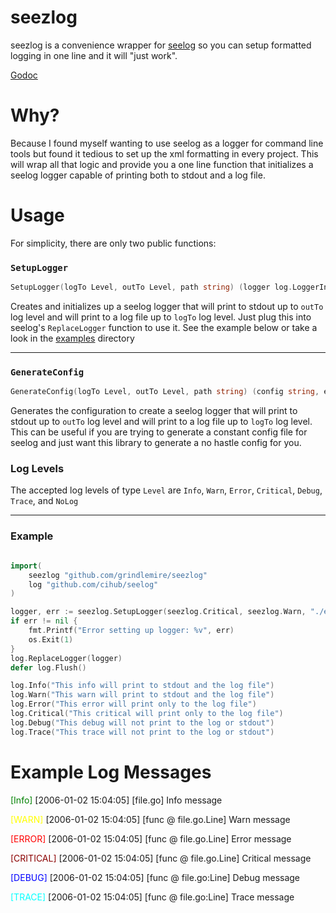 # seezlog
seezlog is a convenience wrapper for [seelog](https://github.com/cihub/seelog) so you can setup formatted logging in one line and it will "just work".

[Godoc](http://godoc.org/github.com/grindlemire/seezlog)


# Why?
Because I found myself wanting to use seelog as a logger for command line tools but found it tedious to set up the xml formatting in every project. This will wrap all that logic and provide you a one line function that initializes a seelog logger capable of printing both to stdout and a log file.


# Usage
For simplicity, there are only two public functions:

### `SetupLogger`
```Go
SetupLogger(logTo Level, outTo Level, path string) (logger log.LoggerInterface, err error)
```
Creates and initializes up a seelog logger that will print to stdout up to `outTo` log level and will print to a log file up to `logTo` log level. Just plug this into seelog's `ReplaceLogger` function to use it. See the example below or take a look in the [examples](https://github.com/Grindlemire/seezlog/tree/master/examples) directory

---
### `GenerateConfig`
```Go
GenerateConfig(logTo Level, outTo Level, path string) (config string, err error)
```
Generates the configuration to create a seelog logger that will print to stdout up to `outTo` log level and will print to a log file up to `logTo` log level. This can be useful if you are trying to generate a constant config file for seelog and just want this library to generate a no hastle config for you.

### Log  Levels
The accepted log levels of type `Level` are
`Info`, `Warn`, `Error`, `Critical`, `Debug`, `Trace`, and `NoLog`

---

### Example
```Go

import(
    seezlog "github.com/grindlemire/seezlog"
    log "github.com/cihub/seelog"
)

logger, err := seezlog.SetupLogger(seezlog.Critical, seezlog.Warn, "./example.log")
if err != nil {
    fmt.Printf("Error setting up logger: %v", err)
    os.Exit(1)
}
log.ReplaceLogger(logger)
defer log.Flush()

log.Info("This info will print to stdout and the log file")
log.Warn("This warn will print to stdout and the log file")
log.Error("This error will print only to the log file")
log.Critical("This critical will print only to the log file")
log.Debug("This debug will not print to the log or stdout")
log.Trace("This trace will not print to the log or stdout")
```


# Example Log Messages

<span style="color:green">[Info]</span> [2006-01-02 15:04:05] [file.go] Info message

<span style="color:yellow">[WARN]</span> [2006-01-02 15:04:05] [func @ file.go.Line] Warn message

<span style="color:red">[ERROR]</span> [2006-01-02 15:04:05] [func @ file.go.Line] Error message

<span style="color:darkred">[CRITICAL]</span> [2006-01-02 15:04:05] [func @ file.go.Line] Critical message

<span style="color:blue">[DEBUG]</span> [2006-01-02 15:04:05] [func @ file.go:Line] Debug message

<span style="color:cyan">[TRACE]</span> [2006-01-02 15:04:05] [func @ file.go:Line] Trace message
